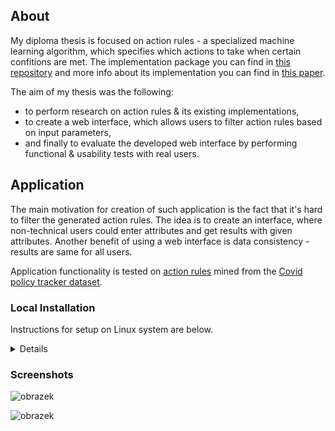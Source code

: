 ## About 
My diploma thesis is focused on action rules - a specialized machine learning algorithm, which specifies which actions to take when certain confitions are met. The implementation package you can find in [this repository](https://github.com/lukassykora/actionrules) and more info about its implementation you can find in [this paper](http://ceur-ws.org/Vol-2644/paper36.pdf). 


The aim of my thesis was the following:
* to perform research on action rules & its existing implementations,
* to create a web interface, which allows users to filter action rules based on input parameters,
* and finally to evaluate the developed web interface by performing functional & usability tests with real users.

## Application
The main motivation for creation of such application is the fact that it's hard to filter the generated action rules. The idea is to create an interface, where non-technical users could enter attributes and get results with given attributes. Another benefit of using a web interface is data consistency - results are same for all users.

Application functionality is tested on [action rules](https://github.com/clytaemnestra/dp/blob/main/data/covid_action_rules_v11.ipynb) mined from the [Covid policy tracker dataset](https://github.com/OxCGRT/covid-policy-tracker). 

### Local Installation
Instructions for setup on Linux system are below. 
<details>

```sh
source venv/bin/activate

pip install requirements.txt

flask db migrate

flask db upgrade

flask run
```

</details>


### Screenshots
![obrazek](https://user-images.githubusercontent.com/38294198/176635694-b52332f0-4a56-4595-ab3d-3253a3040597.png)

![obrazek](https://user-images.githubusercontent.com/38294198/176635570-bec2160d-f595-4713-b462-01a84a2c77a5.png)
